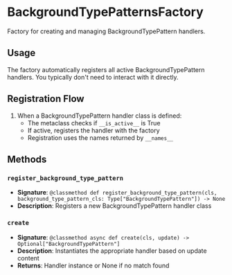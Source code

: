 # BackgroundTypePatternsFactory

Factory for creating and managing BackgroundTypePattern handlers.

## Usage

The factory automatically registers all active BackgroundTypePattern handlers. 
You typically don't need to interact with it directly.

## Registration Flow

1. When a BackgroundTypePattern handler class is defined:
   - The metaclass checks if `__is_active__` is True
   - If active, registers the handler with the factory
   - Registration uses the names returned by `__names__`

## Methods

### `register_background_type_pattern`
- **Signature**: `@classmethod def register_background_type_pattern(cls, background_type_pattern_cls: Type["BackgroundTypePattern"]) -> None`
- **Description**: Registers a new BackgroundTypePattern handler class

### `create`
- **Signature**: `@classmethod async def create(cls, update) -> Optional["BackgroundTypePattern"]`
- **Description**: Instantiates the appropriate handler based on update content
- **Returns**: Handler instance or None if no match found
